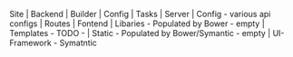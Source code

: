 Site
	| Backend
		| Builder
			| Config
			| Tasks
		| Server
			| Config - various api configs
			| Routes
	| Fontend
		| Libaries - Populated by Bower - empty
		| Templates - TODO -
		| Static - Populated by Bower/Symantic - empty
		| UI-Framework - Symatntic 